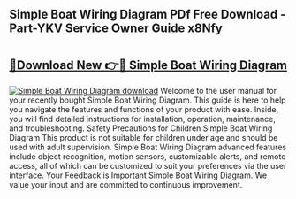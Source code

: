 ## Simple Boat Wiring Diagram PDf Free Download - Part-YKV Service Owner Guide x8Nfy

# <h2><a href="http://dfkajk.blite.top/?on=Simple+Boat+Wiring+Diagram">🔗Download New 👉🔴 Simple Boat Wiring Diagram</a></h2>

[![Simple Boat Wiring Diagram download](https://i.imgur.com/lujVjoI.png)](http://dfkajk.blite.top/?on=Simple+Boat+Wiring+Diagram)
Welcome to the user manual for your recently bought Simple Boat Wiring Diagram. This guide is here to help you navigate the features and functions of your product with ease. Inside, you will find detailed instructions for installation, operation, maintenance, and troubleshooting. Safety Precautions for Children Simple Boat Wiring Diagram This product is not suitable for children under age and should be used with adult supervision. Simple Boat Wiring Diagram advanced features include object recognition, motion sensors, customizable alerts, and remote access, all of which can be customized to suit your preferences via the user interface. Your Feedback is Important Simple Boat Wiring Diagram. We value your input and are committed to continuous improvement.
